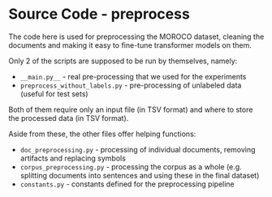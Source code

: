 # Source Code - preprocess

The code here is used for preprocessing the MOROCO dataset, cleaning the documents and making it easy to fine-tune transformer models on them.

Only 2 of the scripts are supposed to be run by themselves, namely:
- `__main.py__` - real pre-processing that we used for the experiments
- `preprocess_without_labels.py` - pre-processing of unlabeled data (useful for test sets)

Both of them require only an input file (in TSV format) and where to store the processed data (in TSV format).

Aside from these, the other files offer helping functions:
- `doc_preprocessing.py` - processing of individual documents, removing artifacts and replacing symbols
- `corpus_preprocessing.py` - processing the corpus as a whole (e.g. splitting documents into sentences and using these in the final dataset)
- `constants.py` - constants defined for the preprocessing pipeline
